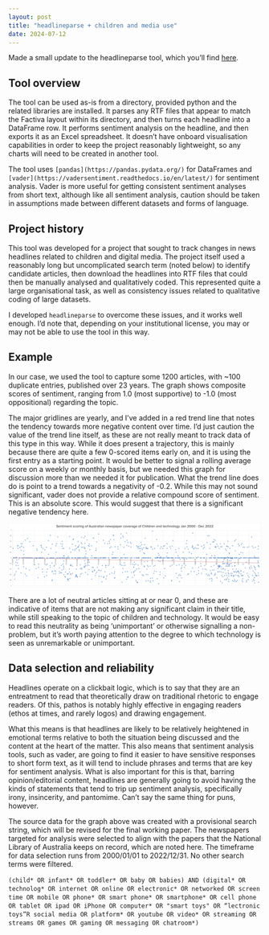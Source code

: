 ```yaml
---
layout: post
title: "headlineparse + children and media use"
date: 2024-07-12
---
```



Made a small update to the headlineparse tool, which you’ll find [here](https://github.com/rdef/headlineparse).

## Tool overview
The tool can be used as-is from a directory, provided python and the related libraries are installed. It parses any RTF files that appear to match the Factiva layout within its directory, and then turns each headline into a DataFrame row. It performs sentiment analysis on the headline, and then exports it as an Excel spreadsheet. It doesn’t have onboard visualisation capabilities in order to keep the project reasonably lightweight, so any charts will need to be created in another tool.

The tool uses `[pandas](https://pandas.pydata.org/)` for DataFrames and `[vader](https://vadersentiment.readthedocs.io/en/latest/)` for sentiment analysis. Vader is more useful for getting consistent sentiment analyses from short text, although like all sentiment analysis, caution should be taken in assumptions made between different datasets and forms of language.

## Project history
This tool was developed for a project that sought to track changes in news headlines related to children and digital media. The project itself used a reasonably long but uncomplicated search term (noted below) to identify candidate articles, then download the headlines into RTF files that could then be manually analysed and qualitatively coded. This represented quite a large organisational task, as well as consistency issues related to qualitative coding of large datasets.

I developed `headlineparse` to overcome these issues, and it works well enough. I’d note that, depending on your institutional license, you may or may not be able to use the tool in this way.

## Example
In our case, we used the tool to capture some 1200 articles, with ~100 duplicate entries, published over 23 years. The graph shows composite scores of sentiment, ranging from 1.0 (most supportive) to -1.0 (most oppositional) regarding the topic.

The major gridlines are yearly, and I’ve added in a red trend line that notes the tendency towards more negative content over time. I’d just caution the value of the trend line itself, as these are not really meant to track data of this type in this way. While it does present a trajectory, this is mainly because there are quite a few 0-scored items early on, and it is using the first entry as a starting point. It would be better to signal a rolling average score on a weekly or monthly basis, but we needed this graph for discussion more than we needed it for publication. What the trend line does do is point to a trend towards a negativity of -0.2. While this may not sound significant, vader does not provide a relative compound score of sentiment. This is an absolute score. This would suggest that there is a significant negative tendency here.

![Graph of the sentiment analysis of the captured headlines](_posts/images/children-and-tech.png)

There are a lot of neutral articles sitting at or near 0, and these are indicative of items that are not making any significant claim in their title, while still speaking to the topic of children and technology. It would be easy to read this neutrality as being ‘unimportant’ or otherwise signalling a non-problem, but it’s worth paying attention to the degree to which technology is seen as unremarkable or unimportant.

## Data selection and reliability
Headlines operate on a clickbait logic, which is to say that they are an entreatment to read that theoretically draw on traditional rhetoric to engage readers. Of this, pathos is notably highly effective in engaging readers (ethos at times, and rarely logos) and drawing engagement.

What this means is that headlines are likely to be relatively heightened in emotional terms relative to both the situation being discussed and the content at the heart of the matter. This also means that sentiment analysis tools, such as vader, are going to find it easier to have sensitive responses to short form text, as it will tend to include phrases and terms that are key for sentiment analysis. What is also important for this is that, barring opinion/editorial content, headlines are generally going to avoid having the kinds of statements that tend to trip up sentiment analysis, specifically irony, insincerity, and pantomime. Can’t say the same thing for puns, however.

The source data for the graph above was created with a provisional search string, which will be revised for the final working paper. The newspapers targeted for analysis were selected to align with the papers that the National Library of Australia keeps on record, which are noted here. The timeframe for data selection runs from 2000/01/01 to 2022/12/31. No other search terms were filtered.

`(child* OR infant* OR toddler* OR baby OR babies) AND (digital* OR technolog* OR internet OR online OR electronic* OR networked OR screen time OR mobile OR phone* OR smart phone* OR smartphone* OR cell phone OR tablet OR ipad OR iPhone OR computer* OR "smart toys" OR “lectronic toys”R social media OR platform* OR youtube OR video* OR streaming OR streams OR games OR gaming OR messaging OR chatroom*)`

